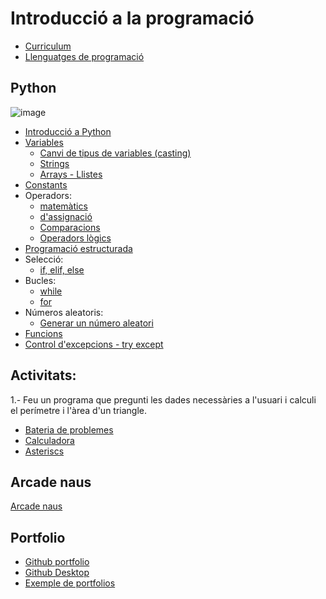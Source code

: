 # Introducció a la programació

- [Curriculum](curriculum.md)
- [Llenguatges de programació](llenguatges.md)

## Python

![image](https://github.com/XaSaFa/IntroduccioProgramacio/assets/110727546/4371408d-1887-4d0a-a6a4-509b6a1cc4b2)

- [Introducció a Python](python_intro.md)
- [Variables](variables.md)
  - [Canvi de tipus de variables (casting)](https://www.w3schools.com/python/python_casting.asp)
  - [Strings](string.md)
  - [Arrays - Llistes](array.md)
- [Constants](constants.md)
- Operadors:
  - [matemàtics](operacions.md)
  - [d'assignació](op_assignacio.md)
  - [Comparacions](op_comparadors.md)
  - [Operadors lògics](op_logics.md)
- [Programació estructurada](programacio_estructurada.md)
- Selecció:
  - [if, elif, else](seleccio.md)
- Bucles:
  - [while](while.md)
  - [for](for.md)
- Números aleatoris:
  - [Generar un número aleatori](aleatori.md)
- [Funcions](funcions.md)
- [Control d'excepcions - try except](excepcions.md)


## Activitats:

1.- Feu un programa que pregunti les dades necessàries a l'usuari i calculi el perímetre i l'àrea d'un triangle.

- [Bateria de problemes](bateria.md)
- [Calculadora](calculadora.md)
- [Asteriscs](asteriscs.md)


## Arcade naus

[Arcade naus](arcade/readme.md)

## Portfolio

- [Github portfolio](https://pages.github.com/)
- [Github Desktop](https://github.com/XaSaFa/MP08/blob/main/webPersonalGithub.md)
- [Exemple de portfolios](https://bootstrapmade.com/bootstrap-portfolio-templates)
